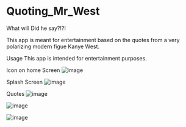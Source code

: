 # Quoting_Mr_West
What will Did he say?!?!

This app is meant for entertainment based on the quotes from a very polarizing modern figue Kanye West.

Usage
This app is intended for entertainment purposes.



Icon on home Screen
![image](https://user-images.githubusercontent.com/30957125/81628847-bad11780-93cf-11ea-9ecc-df42d47c9828.png)

Splash Screen 
![image](https://user-images.githubusercontent.com/30957125/81628527-e6073700-93ce-11ea-9c78-9716dad49545.png)

Quotes
![image](https://user-images.githubusercontent.com/30957125/81628708-6463d900-93cf-11ea-8d22-87a2da90c9a4.png)

![image](https://user-images.githubusercontent.com/30957125/81628724-6f1e6e00-93cf-11ea-8d0f-814f5abb989b.png)

![image](https://user-images.githubusercontent.com/30957125/81628828-aee55580-93cf-11ea-9360-45f869ea1e2d.png)




